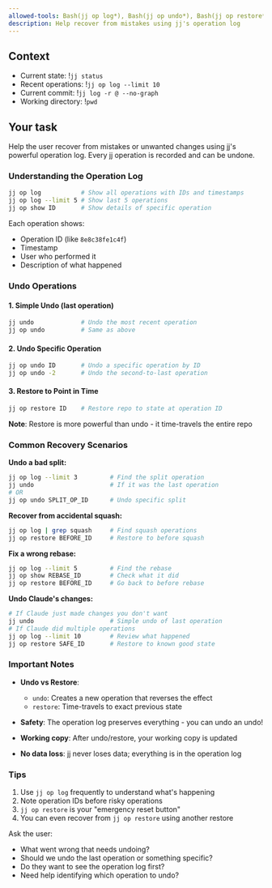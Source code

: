 ```yaml
---
allowed-tools: Bash(jj op log*), Bash(jj op undo*), Bash(jj op restore*), Bash(jj op show*), Bash(jj undo*), Bash(jj status*), Bash(jj log*)
description: Help recover from mistakes using jj's operation log
---
```


## Context

- Current state: !`jj status`
- Recent operations: !`jj op log --limit 10`
- Current commit: !`jj log -r @ --no-graph`
- Working directory: !`pwd`

## Your task

Help the user recover from mistakes or unwanted changes using jj's powerful operation log. Every jj operation is recorded and can be undone.

### Understanding the Operation Log

```bash
jj op log           # Show all operations with IDs and timestamps
jj op log --limit 5 # Show last 5 operations
jj op show ID       # Show details of specific operation
```

Each operation shows:
- Operation ID (like `8e8c38fe1c4f`)
- Timestamp
- User who performed it
- Description of what happened

### Undo Operations

#### 1. Simple Undo (last operation)
```bash
jj undo             # Undo the most recent operation
jj op undo          # Same as above
```

#### 2. Undo Specific Operation
```bash
jj op undo ID       # Undo a specific operation by ID
jj op undo -2       # Undo the second-to-last operation
```

#### 3. Restore to Point in Time
```bash
jj op restore ID    # Restore repo to state at operation ID
```
**Note**: Restore is more powerful than undo - it time-travels the entire repo

### Common Recovery Scenarios

**Undo a bad split:**
```bash
jj op log --limit 3         # Find the split operation
jj undo                     # If it was the last operation
# OR
jj op undo SPLIT_OP_ID      # Undo specific split
```

**Recover from accidental squash:**
```bash
jj op log | grep squash     # Find squash operations
jj op restore BEFORE_ID     # Restore to before squash
```

**Fix a wrong rebase:**
```bash
jj op log --limit 5         # Find the rebase
jj op show REBASE_ID        # Check what it did
jj op restore BEFORE_ID     # Go back to before rebase
```

**Undo Claude's changes:**
```bash
# If Claude just made changes you don't want
jj undo                     # Simple undo of last operation
# If Claude did multiple operations
jj op log --limit 10        # Review what happened
jj op restore SAFE_ID       # Restore to known good state
```

### Important Notes

- **Undo vs Restore**:
  - `undo`: Creates a new operation that reverses the effect
  - `restore`: Time-travels to exact previous state
  
- **Safety**: The operation log preserves everything - you can undo an undo!

- **Working copy**: After undo/restore, your working copy is updated

- **No data loss**: jj never loses data; everything is in the operation log

### Tips
1. Use `jj op log` frequently to understand what's happening
2. Note operation IDs before risky operations
3. `jj op restore` is your "emergency reset button"
4. You can even recover from `jj op restore` using another restore

Ask the user:
- What went wrong that needs undoing?
- Should we undo the last operation or something specific?
- Do they want to see the operation log first?
- Need help identifying which operation to undo?